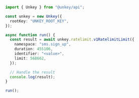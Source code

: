 <!-- Start SDK Example Usage [usage] -->
```typescript
import { Unkey } from "@unkey/api";

const unkey = new Unkey({
  rootKey: "UNKEY_ROOT_KEY",
});

async function run() {
  const result = await unkey.ratelimit.v1RatelimitLimit({
    namespace: "sms.sign_up",
    duration: 455106,
    identifier: "<value>",
    limit: 568662,
  });

  // Handle the result
  console.log(result);
}

run();

```
<!-- End SDK Example Usage [usage] -->